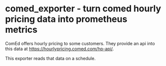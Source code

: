 # comed_exporter - turn comed hourly pricing data into prometheus metrics

ComEd offers hourly pricing to some customers.  They provide an api into this data at https://hourlypricing.comed.com/hp-api/.

This exporter reads that data on a schedule.
